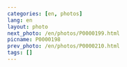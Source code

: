 ```yaml
---
categories: [en, photos]
lang: en
layout: photo
next_photo: /en/photos/P0000199.html
picname: P0000198
prev_photo: /en/photos/P0000210.html
tags: []
---
```


